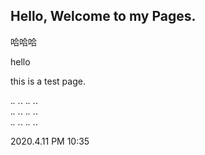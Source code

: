 ## Hello, Welcome to my Pages.


哈哈哈

hello





this is a test page.


._. ._. ._. ._.
<br>
._. ._. ._. ._.
<br>
._. ._. ._. ._.


2020.4.11 PM 10:35
